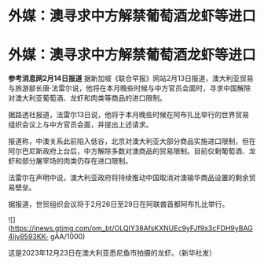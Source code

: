 # 外媒：澳寻求中方解禁葡萄酒龙虾等进口

# 外媒：澳寻求中方解禁葡萄酒龙虾等进口

**参考消息网2月14日报道**
据新加坡《联合早报》网站2月13日报道，澳大利亚贸易与旅游部长唐·法雷尔说，他将在本月晚些时候与中方官员会面时，寻求中国解除对澳大利亚葡萄酒、龙虾和肉类等商品的进口限制。

据路透社报道，法雷尔13日说，他将于本月晚些时候在阿布扎比举行的世界贸易组织会议上与中方官员会面，并提出上述请求。

报道称，中澳关系此前陷入低谷，北京对澳大利亚大部分商品实施进口限制，但在阿尔巴尼斯政府上台后，中方解除多数对澳商品的贸易限制。目前仅剩葡萄酒、龙虾和部分屠宰场的肉类仍存在进口限制。

法雷尔在声明中说，澳大利亚政府将持续推动中国取消对澳输华商品设置的剩余贸易壁垒。

据报道，世贸组织会议将于2月26日至29日在阿联酋首都阿布扎比举行。

![](https://inews.gtimg.com/om_bt/OLQIY38AfsKXNUEc9yFJf9x3cFDH9yBAG4ljy8593KK-
gAA/1000)

这是2023年12月23日在澳大利亚悉尼鱼市拍摄的龙虾。（新华社发）

